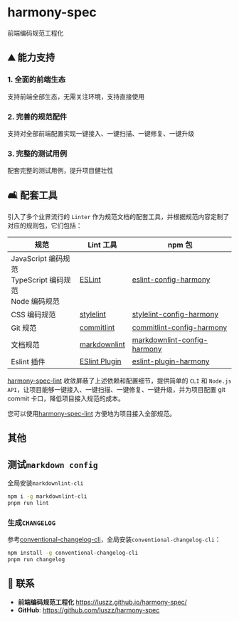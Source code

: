 # harmony-spec

前端编码规范工程化

## :mountain: 能力支持

### 1. 全面的前端生态

支持前端全部生态，无需关注环境，支持直接使用

### 2. 完善的规范配件

支持对全部前端配置实现一键接入、一键扫描、一键修复、一键升级

### 3. 完整的测试用例

配套完整的测试用例，提升项目健壮性

## :couch_and_lamp: 配套工具

引入了多个业界流行的 `Linter` 作为规范文档的配套工具，并根据规范内容定制了对应的规则包，它们包括：

| 规范                                                              | Lint 工具                                                      | npm 包                                                                                 |
| ----------------------------------------------------------------- | -------------------------------------------------------------- | -------------------------------------------------------------------------------------- |
| JavaScript 编码规范 <br/> TypeScript 编码规范 <br/> Node 编码规范 | [ESLint](https://eslint.org/)                                  | [eslint-config-harmony](https://www.npmjs.com/package/eslint-config-harmony)             |
| CSS 编码规范                                                      | [stylelint](https://stylelint.io/)                             | [stylelint-config-harmony](https://www.npmjs.com/package/stylelint-config-harmony)       |
| Git 规范                                                          | [commitlint](https://commitlint.js.org/#/)                     | [commitlint-config-harmony](https://www.npmjs.com/package/commitlint-config-harmony)     |
| 文档规范                                                          | [markdownlint](https://github.com/DavidAnson/markdownlint)     | [markdownlint-config-harmony](https://www.npmjs.com/package/markdownlint-config-harmony) |
| Eslint 插件                                                       | [ESlint Plugin](https://eslint.org/docs/latest/extend/plugins) | [eslint-plugin-harmony](https://www.npmjs.com/package/eslint-plugin-harmony)             |

[harmony-spec-lint](https://www.npmjs.com/package/harmony-spec-lint) 收敛屏蔽了上述依赖和配置细节，提供简单的 `CLI` 和 `Node.js API`，让项目能够一键接入、一键扫描、一键修复、一键升级，并为项目配置 git commit 卡口，降低项目接入规范的成本。

您可以使用[harmony-spec-lint](https://www.npmjs.com/package/harmony-spec-lint) 方便地为项目接入全部规范。

## 其他

## 测试`markdown config`

全局安装`markdownlint-cli`

```bash
npm i -g markdownlint-cli
pnpm run lint
```

### 生成`CHANGELOG`

参考[conventional-changelog-cli](https://www.npmjs.com/package/conventional-changelog-cli)，全局安装`conventional-changelog-cli`：

```bash
npm install -g conventional-changelog-cli
pnpm run changelog
```

## :email: 联系

- **前端编码规范工程化** <https://luszz.github.io/harmony-spec/>
- **GitHub**: <https://github.com/luszz/harmony-spec>

</br>
